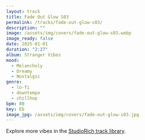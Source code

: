 ```yaml
---
layout: track
title: Fade Out Glow S03
permalink: /tracks/fade-out-glow-s03/
description: ""
image: /assets/img/covers/fade-out-glow-s03.webp
image_ready: false
date: 2025-01-01
duration: "2:27"
album: Stranger Vibes
mood:
  - Melancholy
  - Dreamy
  - Nostalgic
genre:
  - lo-fi
  - downtempo
  - chillhop
bpm: 80
key: Eb
image_jpg: /assets/img/covers/fade-out-glow-s03.jpg
---
```


Explore more vibes in the [StudioRich track library](/tracks/).
